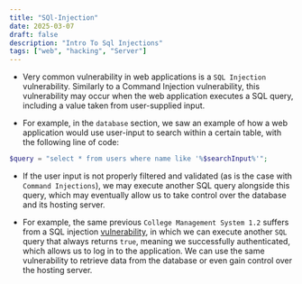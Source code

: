 ```yaml
---
title: "SQl-Injection"
date: 2025-03-07
draft: false
description: "Intro To Sql Injections"
tags: ["web", "hacking", "Server"]
---
```

- Very common vulnerability in web applications is a `SQL Injection` vulnerability. Similarly to a Command Injection vulnerability, this vulnerability may occur when the web application executes a SQL query, including a value taken from user-supplied input.

- For example, in the `database` section, we saw an example of how a web application would use user-input to search within a certain table, with the following line of code:

```php
$query = "select * from users where name like '%$searchInput%'";
```

- If the user input is not properly filtered and validated (as is the case with `Command Injections`), we may execute another SQL query alongside this query, which may eventually allow us to take control over the database and its hosting server.

- For example, the same previous `College Management System 1.2` suffers from a SQL injection [vulnerability](https://www.exploit-db.com/exploits/47388), in which we can execute another `SQL` query that always returns `true`, meaning we successfully authenticated, which allows us to log in to the application. We can use the same vulnerability to retrieve data from the database or even gain control over the hosting server.
